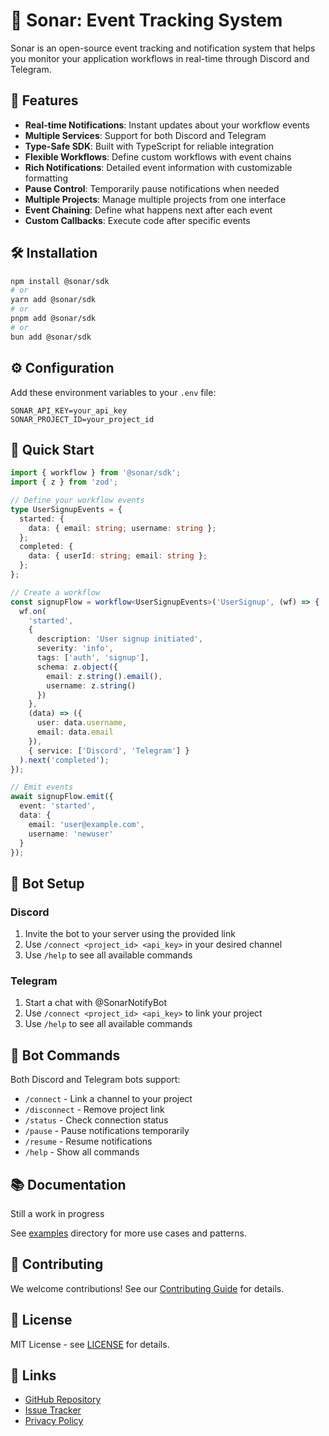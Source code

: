# 🚀 Sonar: Event Tracking System

Sonar is an open-source event tracking and notification system that helps you monitor your application workflows in real-time through Discord and Telegram.

## 🌟 Features

- **Real-time Notifications**: Instant updates about your workflow events
- **Multiple Services**: Support for both Discord and Telegram
- **Type-Safe SDK**: Built with TypeScript for reliable integration
- **Flexible Workflows**: Define custom workflows with event chains
- **Rich Notifications**: Detailed event information with customizable formatting
- **Pause Control**: Temporarily pause notifications when needed
- **Multiple Projects**: Manage multiple projects from one interface
- **Event Chaining**: Define what happens next after each event
- **Custom Callbacks**: Execute code after specific events

## 🛠️ Installation

```bash
npm install @sonar/sdk
# or
yarn add @sonar/sdk
# or
pnpm add @sonar/sdk
# or
bun add @sonar/sdk
```

## ⚙️ Configuration

Add these environment variables to your `.env` file:

```env
SONAR_API_KEY=your_api_key
SONAR_PROJECT_ID=your_project_id
```

## 🚀 Quick Start

```typescript
import { workflow } from '@sonar/sdk';
import { z } from 'zod';

// Define your workflow events
type UserSignupEvents = {
  started: {
    data: { email: string; username: string };
  };
  completed: {
    data: { userId: string; email: string };
  };
};

// Create a workflow
const signupFlow = workflow<UserSignupEvents>('UserSignup', (wf) => {
  wf.on(
    'started',
    {
      description: 'User signup initiated',
      severity: 'info',
      tags: ['auth', 'signup'],
      schema: z.object({ 
        email: z.string().email(),
        username: z.string() 
      })
    },
    (data) => ({
      user: data.username,
      email: data.email
    }),
    { service: ['Discord', 'Telegram'] }
  ).next('completed');
});

// Emit events
await signupFlow.emit({
  event: 'started',
  data: {
    email: 'user@example.com',
    username: 'newuser'
  }
});
```

## 📱 Bot Setup

### Discord
1. Invite the bot to your server using the provided link
2. Use `/connect <project_id> <api_key>` in your desired channel
3. Use `/help` to see all available commands

### Telegram
1. Start a chat with @SonarNotifyBot
2. Use `/connect <project_id> <api_key>` to link your project
3. Use `/help` to see all available commands

## 🤖 Bot Commands

Both Discord and Telegram bots support:
- `/connect` - Link a channel to your project
- `/disconnect` - Remove project link
- `/status` - Check connection status
- `/pause` - Pause notifications temporarily
- `/resume` - Resume notifications
- `/help` - Show all commands

## 📚 Documentation

Still a work in progress

See [examples](./usage) directory for more use cases and patterns.

## 🤝 Contributing

We welcome contributions! See our [Contributing Guide](CONTRIBUTING.md) for details.

## 📄 License

MIT License - see [LICENSE](LICENSE) for details.

## 🔗 Links

- [GitHub Repository](https://github.com/Bethel-nz/sonar)
- [Issue Tracker](https://github.com/Bethel-nz/sonar/issues)
- [Privacy Policy](privacy-policy.md)